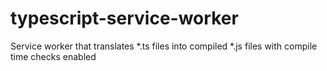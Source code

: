 # typescript-service-worker
Service worker that translates *.ts files into compiled *.js files with compile time checks enabled
